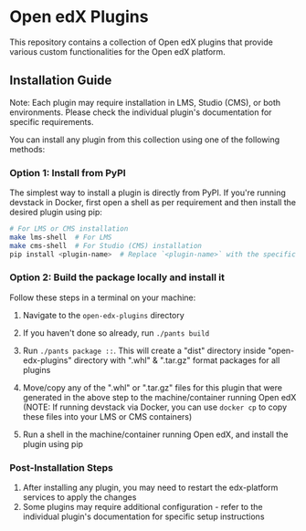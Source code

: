 # Open edX Plugins

This repository contains a collection of Open edX plugins that provide various custom functionalities for the Open edX platform.

## Installation Guide

Note: Each plugin may require installation in LMS, Studio (CMS), or both environments. Please check the individual plugin's documentation for specific requirements.

You can install any plugin from this collection using one of the following methods:

### Option 1: Install from PyPI

The simplest way to install a plugin is directly from PyPI. If you're running devstack in Docker, first open a shell as per requirement and then install the desired plugin using pip:


```bash
# For LMS or CMS installation
make lms-shell  # For LMS
make cms-shell  # For Studio (CMS) installation
pip install <plugin-name>  # Replace `<plugin-name>` with the specific plugin you want to install
```

### Option 2: Build the package locally and install it

Follow these steps in a terminal on your machine:

1. Navigate to the `open-edx-plugins` directory
2. If you haven't done so already, run ``./pants build``
3. Run ``./pants package ::``. This will create a "dist" directory inside "open-edx-plugins" directory with ".whl" & ".tar.gz" format packages for all plugins

4. Move/copy any of the ".whl" or ".tar.gz" files for this plugin that were generated in the above step to the machine/container running Open edX (NOTE: If running devstack via Docker, you can use ``docker cp`` to copy these files into your LMS or CMS containers)

5. Run a shell in the machine/container running Open edX, and install the plugin using pip

### Post-Installation Steps

1. After installing any plugin, you may need to restart the edx-platform services to apply the changes
2. Some plugins may require additional configuration - refer to the individual plugin's documentation for specific setup instructions
